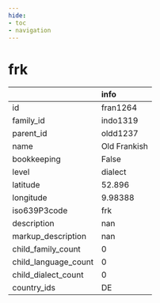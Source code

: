 ```yaml
---
hide:
- toc
- navigation
---
```

# frk
|                      | info         |
|:---------------------|:-------------|
| id                   | fran1264     |
| family_id            | indo1319     |
| parent_id            | oldd1237     |
| name                 | Old Frankish |
| bookkeeping          | False        |
| level                | dialect      |
| latitude             | 52.896       |
| longitude            | 9.98388      |
| iso639P3code         | frk          |
| description          | nan          |
| markup_description   | nan          |
| child_family_count   | 0            |
| child_language_count | 0            |
| child_dialect_count  | 0            |
| country_ids          | DE           |